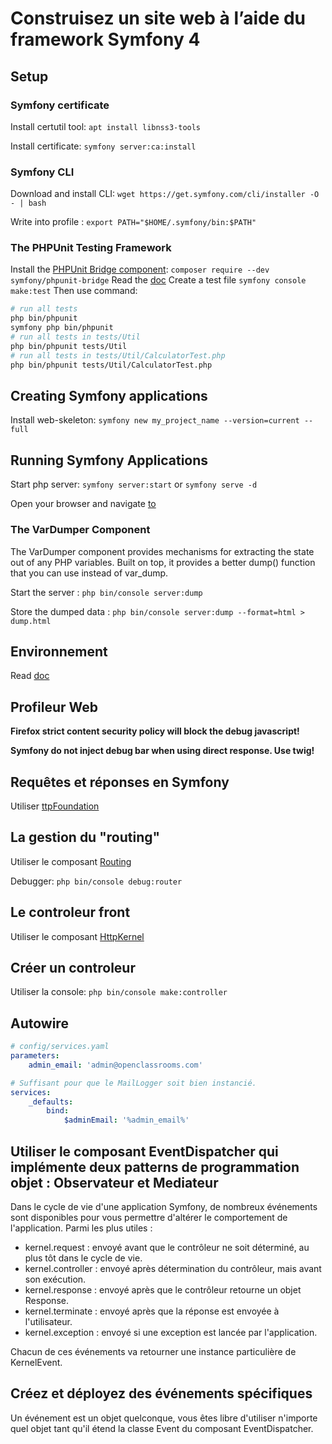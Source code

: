 # Construisez un site web à l’aide du framework Symfony 4

## Setup

### Symfony certificate

Install certutil tool: `apt install libnss3-tools`

Install certificate: `symfony server:ca:install`

### Symfony CLI

Download and install CLI: `wget https://get.symfony.com/cli/installer -O - | bash`

Write into profile : `export PATH="$HOME/.symfony/bin:$PATH"`

### The PHPUnit Testing Framework

Install the [PHPUnit Bridge component](https://symfony.com/components/PHPUnit%20Bridge): `composer require --dev symfony/phpunit-bridge`
Read the [doc](https://symfony.com/doc/current/testing.html)
Create a test file `symfony console make:test`
Then use command:

```bash
# run all tests
php bin/phpunit
symfony php bin/phpunit
# run all tests in tests/Util
php bin/phpunit tests/Util
# run all tests in tests/Util/CalculatorTest.php
php bin/phpunit tests/Util/CalculatorTest.php
```

## Creating Symfony applications

Install web-skeleton: `symfony new my_project_name --version=current --full`

## Running Symfony Applications

Start php server: `symfony server:start` or `symfony serve -d`

Open your browser and navigate [to](https://localhost:8000/)

### The VarDumper Component

The VarDumper component provides mechanisms for extracting the state out of any PHP variables. Built on top, it provides a better dump() function that you can use instead of var_dump.

Start the server : `php bin/console server:dump`

Store the dumped data : `php bin/console server:dump --format=html > dump.html`

## Environnement

Read [doc](https://symfony.com/doc/current/configuration.html#creating-a-new-environment)

## Profileur Web

**Firefox strict content security policy will block the debug javascript!**

**Symfony do not inject debug bar when using direct response. Use twig!**

## Requêtes et réponses en Symfony

Utiliser [ttpFoundation](https://symfony.com/doc/current/components/http_foundation.html)

## La gestion du "routing"

Utiliser le composant [Routing](https://symfony.com/doc/current/components/routing.html)

Debugger: `php bin/console debug:router`

## Le controleur front

Utiliser le composant [HttpKernel](https://symfony.com/doc/current/components/http_kernel.html)

## Créer un controleur

Utiliser la console: `php bin/console make:controller`

## Autowire

```yaml
# config/services.yaml
parameters:
    admin_email: 'admin@openclassrooms.com'

# Suffisant pour que le MailLogger soit bien instancié.
services:
    _defaults:
        bind:
            $adminEmail: '%admin_email%'
```

## Utiliser le composant EventDispatcher qui implémente deux patterns de programmation objet : Observateur et Mediateur

Dans le cycle de vie d'une application Symfony, de nombreux événements sont disponibles pour vous permettre d'altérer le comportement de l'application. Parmi les plus utiles :

- kernel.request : envoyé avant que le contrôleur ne soit déterminé, au plus tôt dans le cycle de vie.
- kernel.controller : envoyé après détermination du contrôleur, mais avant son exécution.
- kernel.response : envoyé après que le contrôleur retourne un objet Response.
- kernel.terminate : envoyé après que la réponse est envoyée à l'utilisateur.
- kernel.exception : envoyé si une exception est lancée par l'application.

Chacun de ces événements va retourner une instance particulière de KernelEvent.

## Créez et déployez des événements spécifiques

Un événement est un objet quelconque, vous êtes libre d'utiliser n'importe quel objet tant qu'il étend la classe Event du composant EventDispatcher.
